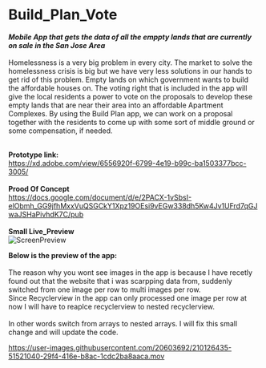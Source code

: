 #  Build_Plan_Vote

**_Mobile App that gets the data of all the emppty lands that are currently on sale in the San Jose Area_**<br><br>
Homelessness is a very big problem in every city. The market to solve the homelessness crisis is big but we have very less solutions in our hands to get rid of this problem. Empty lands on which government wants to build the affordable houses on. The voting right that is included in the app will give the local residents a power to vote on the proposals to develop these empty lands that are near their area into an affordable Apartment Complexes. By using the Build Plan app, we can work on a proposal together with the residents to come up with some sort of middle ground or some compensation, if needed. 


<br>**Prototype link:**<br>
https://xd.adobe.com/view/6556920f-6799-4e19-b99c-ba1503377bcc-3005/<br>
<br>**Prood Of Concept**<br>
https://docs.google.com/document/d/e/2PACX-1vSbsI-elObmh_GG9jfhMxxVuQSGCkY1Xpz19OEsi9vEGw338dh5Kw4Jv1UFrd7qGJwaJSHaPivhdK7C/pub<br>
<br>**Small Live_Preview**<br>
![ScreenPreview](https://user-images.githubusercontent.com/20603692/210126992-38761aec-cf83-426c-984a-04aeca471443.gif)<br>



**Below is the preview of the app:**<br><br>
The reason why you wont see images in the app is because I have recetly found out that the website that i was scarpping data from, suddenly switched from one image per row to multi images per row. 
<br>Since Recyclerview in the app can only processed one image per row at now I will have to reaplce recyclerview to nested recyclerview.<br>
<br>In other words switch from arrays to nested arrays. I will fix this small change and will update the code. 




https://user-images.githubusercontent.com/20603692/210126435-51521040-29f4-416e-b8ac-1cdc2ba8aaca.mov
